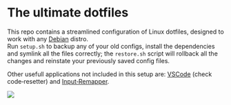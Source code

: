 # The ultimate dotfiles

This repo contains a streamlined configuration of Linux dotfiles, designed to work with any [Debian](https://www.debian.org) distro.\
Run `setup.sh` to backup any of your old configs, install the dependencies and symlink all the files correctly; the `restore.sh` script will rollback all the changes and reinstate your previously saved config files.

Other usefull applications not included in this setup are: [VSCode](https://github.com/microsoft/vscode#readme) (check code&#x2011;resetter) and [Input&#x2011;Remapper](https://github.com/sezanzeb/input-remapper#readme).

![](http://alphapapa.net/debian/logos/final01.png)
